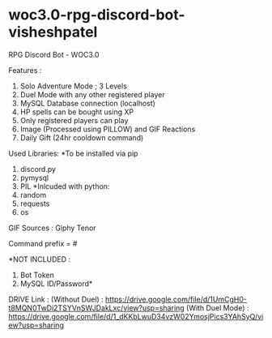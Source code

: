 # woc3.0-rpg-discord-bot-visheshpatel
RPG Discord Bot - WOC3.0

Features :
1. Solo Adventure Mode ; 3 Levels
2. Duel Mode with any other registered player
3. MySQL Database connection (localhost)
3. HP spells can be bought using XP
4. Only registered players can play
5. Image (Processed using PILLOW) and GIF Reactions
6. Daily Gift (24hr cooldown command)

Used Libraries:
*To be installed via pip
1. discord.py
2. pymysql
3. PIL
*Inlcuded with python:
4. random
5. requests
6. os

GIF Sources :
Giphy
Tenor

Command prefix = #

*NOT INCLUDED : 
1. Bot Token
2. MySQL ID/Password*

DRIVE Link :
(Without Duel) : https://drive.google.com/file/d/1UmCgH0-t8MQN0TwDi2TSYVnSWJDakLxc/view?usp=sharing
(With Duel Mode) : https://drive.google.com/file/d/1_dKKbLwuD34vzW02YmosjPics3YAhSyQ/view?usp=sharing

